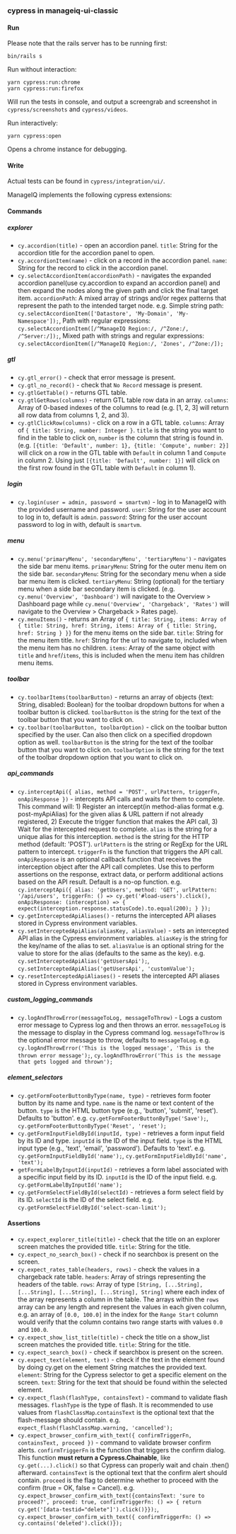 ### cypress in manageiq-ui-classic

#### Run

Please note that the rails server has to be running first:

    bin/rails s


Run without interaction:

    yarn cypress:run:chrome
    yarn cypress:run:firefox

Will run the tests in console, and output a screengrab and screenshot in `cypress/screenshots` and `cypress/videos`.

Run interactively:

    yarn cypress:open

Opens a chrome instance for debugging.


#### Write

Actual tests can be found in `cypress/integration/ui/`.

ManageIQ implements the following cypress extensions:

#### Commands

##### explorer

* `cy.accordion(title)` - open an accordion panel. `title`: String for the accordion title for the accordion panel to open.
* `cy.accordionItem(name)` - click on a record in the accordion panel. `name`: String for the record to click in the accordion panel.
* `cy.selectAccordionItem(accordionPath)` - navigates the expanded accordion panel(use cy.accordion to expand an accordion panel) and then expand the nodes along the given path and click the final target item. `accordionPath`: A mixed array of strings and/or regex patterns that represent the path to the intended target node. e.g. Simple string path: `cy.selectAccordionItem(['Datastore', 'My-Domain', 'My-Namespace']);`, Path with regular expressions: `cy.selectAccordionItem([/^ManageIQ Region:/, /^Zone:/, /^Server:/]);`, Mixed path with strings and regular expressions: `cy.selectAccordionItem([/^ManageIQ Region:/, 'Zones', /^Zone:/]);`                                             

##### gtl

* `cy.gtl_error()` - check that error message is present.
* `cy.gtl_no_record()` - check that `No Record` message is present.
* `cy.gtlGetTable()` - returns GTL table.
* `cy.gtlGetRows(columns)` - return GTL table row data in an array. `columns`: Array of 0-based indexes of the columns to read (e.g. [1, 2, 3] will return all row data from columns 1, 2, and 3).
* `cy.gtlClickRow(columns)` - click on a row in a GTL table. `columns`: Array of `{ title: String, number: Integer }`. `title` is the string you want to find in the table to click on, `number` is the column that string is found in. (e.g. `[{title: 'Default', number: 1}, {title: 'Compute', number: 2}]` will click on a row in the GTL table with `Default` in column 1 and `Compute` in column 2. Using just `[{title: 'Default', number: 1}]` will click on the first row found in the GTL table with `Default` in column 1).

##### login

* `cy.login(user = admin, password = smartvm)` - log in to ManageIQ with the provided username and password. `user`: String for the user account to log in to, default is `admin`. `password`: String for the user account password to log in with, default is `smartvm`.

##### menu

* `cy.menu('primaryMenu', 'secondaryMenu', 'tertiaryMenu')` - navigates the side bar menu items. `primaryMenu`: String for the outer menu item on the side bar. `secondaryMenu`: String for the secondary menu when a side bar menu item is clicked. `tertiaryMenu`: String (optional) for the tertiary menu when a side bar secondary item is clicked. (e.g. `cy.menu('Overview', 'Dashboard')` will navigate to the Overview > Dashboard page while `cy.menu('Overview', 'Chargeback', 'Rates')` will navigate to the Overview > Chargeback > Rates page).
* `cy.menuItems()` - returns an Array of `{ title: String, items: Array of { title: String, href: String, items: Array of { title: String, href: String } }}` for the menu items on the side bar. `title`: String for the menu item title. `href`: String for the url to navigate to, included when the menu item has no children. `items`: Array of the same object with `title` and `href`/`items`, this is included when the menu item has children menu items.

##### toolbar

* `cy.toolbarItems(toolbarButton)` - returns an array of objects {text: String, disabled: Boolean} for the toolbar dropdown buttons for when a toolbar button is clicked. `toolbarButton` is the string for the text of the toolbar button that you want to click on.
* `cy.toolbar(toolbarButton, toolbarOption)` - click on the toolbar button specified by the user. Can also then click on a specified dropdown option as well. `toolbarButton` is the string for the text of the toolbar button that you want to click on. `toolbarOption` is the string for the text of the toolbar dropdown option that you want to click on.

##### api_commands

* `cy.interceptApi({ alias, method = 'POST', urlPattern, triggerFn, onApiResponse })` - intercepts API calls and waits for them to complete. This command will: 1) Register an intercept(in method-alias format e.g. post-myApiAlias) for the given alias & URL pattern if not already registered, 2) Execute the trigger function that makes the API call, 3) Wait for the intercepted request to complete. `alias` is the string for a unique alias for this interception. `method` is the string for the HTTP method (default: 'POST'). `urlPattern` is the string or RegExp for the URL pattern to intercept. `triggerFn` is the function that triggers the API call. `onApiResponse` is an optional callback function that receives the interception object after the API call completes. Use this to perform assertions on the response, extract data, or perform additional actions based on the API result. Default is a no-op function. e.g. `cy.interceptApi({ alias: 'getUsers', method: 'GET', urlPattern: '/api/users', triggerFn: () => cy.get('#load-users').click(), onApiResponse: (interception) => { expect(interception.response.statusCode).to.equal(200); } });`
* `cy.getInterceptedApiAliases()` - returns the intercepted API aliases stored in Cypress environment variables.
* `cy.setInterceptedApiAlias(aliasKey, aliasValue)` - sets an intercepted API alias in the Cypress environment variables. `aliasKey` is the string for the key/name of the alias to set. `aliasValue` is an optional string for the value to store for the alias (defaults to the same as the key). e.g. `cy.setInterceptedApiAlias('getUsersApi');`, `cy.setInterceptedApiAlias('getUsersApi', 'customValue');`
* `cy.resetInterceptedApiAliases()` - resets the intercepted API aliases stored in Cypress environment variables.

##### custom_logging_commands

* `cy.logAndThrowError(messageToLog, messageToThrow)` - Logs a custom error message to Cypress log and then throws an error. `messageToLog` is the message to display in the Cypress command log. `messageToThrow` is the optional error message to throw, defaults to `messageToLog`. e.g. `cy.logAndThrowError('This is the logged message', 'This is the thrown error message');`, `cy.logAndThrowError('This is the message that gets logged and thrown');`

##### element_selectors

* `cy.getFormFooterButtonByType(name, type)` - retrieves form footer button by its name and type. `name` is the name or text content of the button. `type` is the HTML button type (e.g., 'button', 'submit', 'reset'). Defaults to 'button'. e.g. `cy.getFormFooterButtonByType('Save');`, `cy.getFormFooterButtonByType('Reset', 'reset');`
* `cy.getFormInputFieldById(inputId, type)` - retrieves a form input field by its ID and type. `inputId` is the ID of the input field. `type` is the HTML input type (e.g., 'text', 'email', 'password'). Defaults to 'text'. e.g. `cy.getFormInputFieldById('name');`, `cy.getFormInputFieldById('name', 'text');`
* `getFormLabelByInputId(inputId)` - retrieves a form label associated with a specific input field by its ID. `inputId` is the ID of the input field. e.g. `cy.getFormLabelByInputId('name');`
* `cy.getFormSelectFieldById(selectId)` - retrieves a form select field by its ID. `selectId` is the ID of the select field. e.g. `cy.getFormSelectFieldById('select-scan-limit');`

#### Assertions

* `cy.expect_explorer_title(title)` - check that the title on an explorer screen matches the provided title. `title`: String for the title.
* `cy.expect_no_search_box()` - check if no searchbox is present on the screen.
* `cy.expect_rates_table(headers, rows)` - check the values in a chargeback rate table. `headers`: Array of strings representing the headers of the table. `rows`: Array of type `[String, [...String], [...String], [...String], [...String], String]` where each index of the array represents a column in the table. The arrays within the `rows` array can be any length and represent the values in each given column, e.g. an array of `[0.0, 100.0]` in the index for the `Range Start` column would verify that the column contains two range starts with values `0.0` and `100.0`.
* `cy.expect_show_list_title(title)` - check the title on a show\_list screen matches the provided title. `title`: String for the title.
* `cy.expect_search_box()` - check if searchbox is present on the screen.
* `cy.expect_text(element, text)` - check if the text in the element found by doing cy.get on the element String matches the provided text. `element`: String for the Cypress selector to get a specific element on the screen. `text`: String for the text that should be found within the selected element.
* `cy.expect_flash(flashType, containsText)` - command to validate flash messages. `flashType` is the type of flash. It is recommended to use values from `flashClassMap`.`containsText` is the optional text that the flash-message should contain. e.g. `expect_flash(flashClassMap.warning, 'cancelled');`
* `cy.expect_browser_confirm_with_text({ confirmTriggerFn, containsText, proceed })` - command to validate browser confirm alerts. `confirmTriggerFn` is the function that triggers the confirm dialog. This function **must return a Cypress.Chainable**, like `cy.get(...).click()` so that Cypress can properly wait and chain .then() afterward. `containsText` is the optional text that the confirm alert should contain. `proceed` is the flag to determine whether to proceed with the confirm (true = OK, false = Cancel). e.g. `cy.expect_browser_confirm_with_text({containsText: 'sure to proceed?', proceed: true, confirmTriggerFn: () => { return cy.get('[data-testid="delete"]').click()}});`, `cy.expect_browser_confirm_with_text({ confirmTriggerFn: () => cy.contains('deleted').click()});`